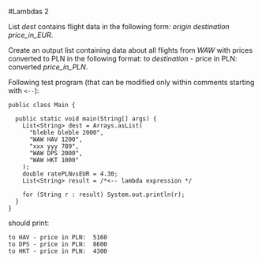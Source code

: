 #Lambdas 2

List *dest* contains flight data in the following form: *origin* *destination* *price_in_EUR*.

Create an output list containing data about all flights from *WAW* with prices converted to PLN in the following format: to *destination* - price in PLN: converted *price_in_PLN*.

Following test program (that can be modified only within comments starting with ```<--```):

    public class Main {
    
      public static void main(String[] args) {
        List<String> dest = Arrays.asList(
          "bleble bleble 2000",
          "WAW HAV 1200",
          "xxx yyy 789",
          "WAW DPS 2000",
          "WAW HKT 1000"
        );
        double ratePLNvsEUR = 4.30;
        List<String> result = /*<-- lambda expression */
    
        for (String r : result) System.out.println(r);
      }
    }
should print:

    to HAV - price in PLN:	5160  
    to DPS - price in PLN:	8600  
    to HKT - price in PLN:	4300
